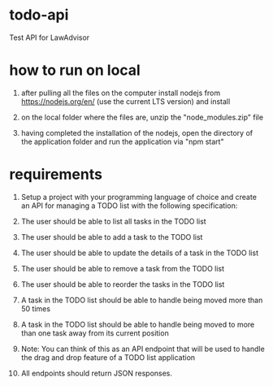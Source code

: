 # todo-api
Test API for LawAdvisor

# how to run on local
1. after pulling all the files on the computer install nodejs from https://nodejs.org/en/ (use the current LTS version) and install

2. on the local folder where the files are, unzip the "node_modules.zip" file

3. having completed the installation of the nodejs, open the directory of the application folder and run the application via "npm start"

# requirements
1. Setup a project with your programming language of choice and create an API for managing a TODO list with the following specification:

2. The user should be able to list all tasks in the TODO list

3. The user should be able to add a task to the TODO list

4. The user should be able to update the details of a task in the TODO list

5. The user should be able to remove a task from the TODO list

6. The user should be able to reorder the tasks in the TODO list

7. A task in the TODO list should be able to handle being moved more than 50 times

8. A task in the TODO list should be able to handle being moved to more than one task away from its current position

9. Note: You can think of this as an API endpoint that will be used to handle the drag and drop feature of a TODO list application

10. All endpoints should return JSON responses.
